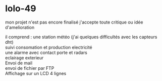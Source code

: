 # lolo-49
mon projet n'est pas encore finalisé j'accepte toute critique ou idée d'amelioration

il comprend : une station météo (j'ai quelques difficultés avec les capteurs dht)              
              suivi consomation et production electricité                            
              une alarme avec contact porte et radars                      
              eclairage exterieur                  
              Envoi de mail              
              envoi de fichier par FTP             
							Affichage sur un LCD 4 lignes
